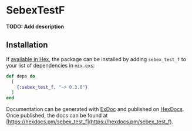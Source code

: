# SebexTestF

**TODO: Add description**

## Installation

If [available in Hex](https://hex.pm/docs/publish), the package can be installed
by adding `sebex_test_f` to your list of dependencies in `mix.exs`:

```elixir
def deps do
  [
	{:sebex_test_f, "~> 0.3.0"}
  ]
end
```

Documentation can be generated with [ExDoc](https://github.com/elixir-lang/ex_doc)
and published on [HexDocs](https://hexdocs.pm). Once published, the docs can
be found at [https://hexdocs.pm/sebex_test_f](https://hexdocs.pm/sebex_test_f).

